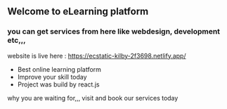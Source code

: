 ## Welcome to eLearning platform

### you can get services from here like webdesign, development etc,,,

website is live here : https://ecstatic-kilby-2f3698.netlify.app/

- Best online learning platform
- Improve your skill today
- Project was build by react.js

why you are waiting for,,, visit and book our services today
